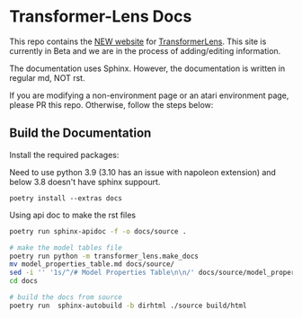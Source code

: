 
# Transformer-Lens Docs


This repo contains the [NEW website]() for [TransformerLens](https://github.com/website_address_add_later.). This site is currently in Beta and we are in the process of adding/editing information. 

The documentation uses Sphinx. However, the documentation is written in regular md, NOT rst.

If you are modifying a non-environment page or an atari environment page, please PR this repo. Otherwise, follow the steps below:

## Build the Documentation

Install the required packages:

Need to use python 3.9 (3.10 has an issue with napoleon extension) and below 3.8 doesn't have sphinx suppourt.
```
poetry install --extras docs
```

Using api doc to make the rst files

```bash
poetry run sphinx-apidoc -f -o docs/source .

# make the model tables file
poetry run python -m transformer_lens.make_docs
mv model_properties_table.md docs/source/
sed -i '' '1s/^/# Model Properties Table\n\n/' docs/source/model_properties_table.md
cd docs

# build the docs from source
poetry run  sphinx-autobuild -b dirhtml ./source build/html
```